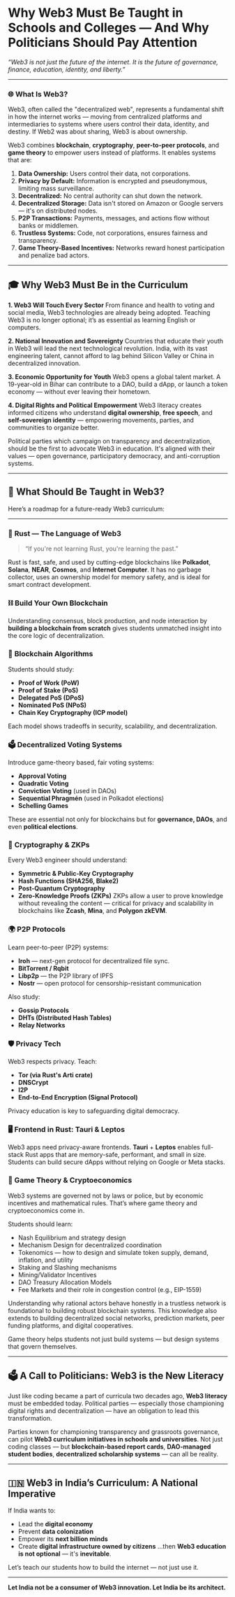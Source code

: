 # Why Web3 Must Be Taught in Schools and Colleges — And Why Politicians Should Pay Attention
*“Web3 is not just the future of the internet. It is the future of governance, finance, education, identity, and liberty.”*

---

### 🌐 What Is Web3?

Web3, often called the "decentralized web", represents a fundamental shift in how the internet works — moving from centralized platforms and intermediaries to systems where users control their data, identity, and destiny. If Web2 was about sharing, Web3 is about ownership.

Web3 combines **blockchain**, **cryptography**, **peer-to-peer protocols**, and **game theory** to empower users instead of platforms. It enables systems that are:

1. **Data Ownership:** Users control their data, not corporations.
2. **Privacy by Default:** Information is encrypted and pseudonymous, limiting mass surveillance.
3. **Decentralized:** No central authority can shut down the network.
4. **Decentralized Storage:** Data isn't stored on Amazon or Google servers — it's on distributed nodes.
5. **P2P Transactions:** Payments, messages, and actions flow without banks or middlemen.
6. **Trustless Systems:** Code, not corporations, ensures fairness and transparency.
7. **Game Theory-Based Incentives:** Networks reward honest participation and penalize bad actors.

---

## 🎓 Why Web3 Must Be in the Curriculum

**1. Web3 Will Touch Every Sector**
From finance and health to voting and social media, Web3 technologies are already being adopted. Teaching Web3 is no longer optional; it’s as essential as learning English or computers.

**2. National Innovation and Sovereignty**
Countries that educate their youth in Web3 will lead the next technological revolution. India, with its vast engineering talent, cannot afford to lag behind Silicon Valley or China in decentralized innovation.

**3. Economic Opportunity for Youth**
Web3 opens a global talent market. A 19-year-old in Bihar can contribute to a DAO, build a dApp, or launch a token economy — without ever leaving their hometown.

**4. Digital Rights and Political Empowerment**
Web3 literacy creates informed citizens who understand **digital ownership**, **free speech**, and **self-sovereign identity** — empowering movements, parties, and communities to organize better.

Political parties which campaign on transparency and decentralization, should be the first to advocate Web3 in education. It's aligned with their values — open governance, participatory democracy, and anti-corruption systems.

---

## 🧠 What Should Be Taught in Web3?

Here’s a roadmap for a future-ready Web3 curriculum:

---

### 🦀 **Rust — The Language of Web3**

> “If you're not learning Rust, you're learning the past.”

Rust is fast, safe, and used by cutting-edge blockchains like **Polkadot**, **Solana**, **NEAR**, **Cosmos**, and **Internet Computer**. It has no garbage collector, uses an ownership model for memory safety, and is ideal for smart contract development.

### ⛓️ **Build Your Own Blockchain**

Understanding consensus, block production, and node interaction by **building a blockchain from scratch** gives students unmatched insight into the core logic of decentralization.

### 🔄  **Blockchain Algorithms**

Students should study:

* **Proof of Work (PoW)**
* **Proof of Stake (PoS)**
* **Delegated PoS (DPoS)**
* **Nominated PoS (NPoS)**
* **Chain Key Cryptography (ICP model)**

Each model shows tradeoffs in security, scalability, and decentralization.

### 🗳️ **Decentralized Voting Systems**

Introduce game-theory based, fair voting systems:

* **Approval Voting**
* **Quadratic Voting**
* **Conviction Voting** (used in DAOs)
* **Sequential Phragmén** (used in Polkadot elections)
* **Schelling Games**

These are essential not only for blockchains but for **governance, DAOs**, and even **political elections**.

### 🔐 **Cryptography & ZKPs**

Every Web3 engineer should understand:

* **Symmetric & Public-Key Cryptography**
* **Hash Functions (SHA256, Blake2)**
* **Post-Quantum Cryptography**
* **Zero-Knowledge Proofs (ZKPs)**
  ZKPs allow a user to prove knowledge without revealing the content — critical for privacy and scalability in blockchains like **Zcash**, **Mina**, and **Polygon zkEVM**.

### 🌍 **P2P Protocols**

Learn peer-to-peer (P2P) systems:

* **Iroh** — next-gen protocol for decentralized file sync.
* **BitTorrent / Rqbit**
* **Libp2p** — the P2P library of IPFS
* **Nostr** — open protocol for censorship-resistant communication

Also study:

* **Gossip Protocols**
* **DHTs (Distributed Hash Tables)**
* **Relay Networks**

### 🛡️ **Privacy Tech**

Web3 respects privacy. Teach:

* **Tor (via Rust's Arti crate)**
* **DNSCrypt**
* **I2P**
* **End-to-End Encryption (Signal Protocol)**

Privacy education is key to safeguarding digital democracy.

### 🖥️ **Frontend in Rust: Tauri & Leptos**

Web3 apps need privacy-aware frontends. **Tauri** + **Leptos** enables full-stack Rust apps that are memory-safe, performant, and small in size. Students can build secure dApps without relying on Google or Meta stacks.

 ### 🎲 Game Theory & Cryptoeconomics

Web3 systems are governed not by laws or police, but by economic incentives and mathematical rules. That’s where game theory and cryptoeconomics come in.

Students should learn:
- Nash Equilibrium and strategy design
- Mechanism Design for decentralized coordination
- Tokenomics — how to design and simulate token supply, demand, inflation, and utility
- Staking and Slashing mechanisms
- Mining/Validator Incentives
- DAO Treasury Allocation Models
- Fee Markets and their role in congestion control (e.g., EIP-1559)

Understanding why rational actors behave honestly in a trustless network is foundational to building robust blockchain systems. This knowledge also extends to building decentralized social networks, prediction markets, peer funding platforms, and digital cooperatives.

Game theory helps students not just build systems — but design systems that govern themselves.

---

## 🗳️ A Call to Politicians: Web3 is the New Literacy

Just like coding became a part of curricula two decades ago, **Web3 literacy** must be embedded today. Political parties — especially those championing digital rights and decentralization — have an obligation to lead this transformation.

Parties known for championing transparency and grassroots governance, can pilot **Web3 curriculum initiatives in schools and universities**. Not just coding classes — but **blockchain-based report cards**, **DAO-managed student bodies**, **decentralized scholarship systems** — can all be reality.

---

## 🇮🇳 Web3 in India’s Curriculum: A National Imperative

If India wants to:

* Lead the **digital economy**
* Prevent **data colonization**
* Empower its **next billion minds**
* Create **digital infrastructure owned by citizens**
  ...then **Web3 education is not optional** — it's **inevitable**.

Let’s teach our students how to build the internet — not just use it.

---

**Let India not be a consumer of Web3 innovation. Let India be its architect.**
